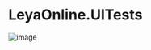 # LeyaOnline.UITests
![image](https://github.com/user-attachments/assets/7f845824-6ed0-4437-94bc-dd05749816b7)

